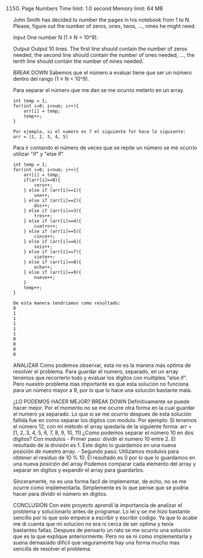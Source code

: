 1150. Page Numbers
Time limit: 1.0 second
Memory limit: 64 MB

John Smith has decided to number the pages in his notebook from 1 to N. Please, figure out the number of zeros, ones, twos, …, nines he might need.

Input
One number N (1 ≤ N < 10^9).

Output
Output 10 lines. The first line should contain the number of zeros needed, the second line should contain the number of ones needed, …, the tenth line should contain the number of nines needed.

BREAK DOWN
Sabemos que el número a evaluar tiene que ser un número dentro del rango (1 ≤ N < 10^9).

Para separar el número que me dan se me ocurrio meterlo en un array. 
    
    int temp = 1;
    for(int i=0; i<num; i++){
        arr[i] = temp;
        temp++;
    }

    Por ejemplo, si el numero es 7 el siguiente for hace lo siguiente:
    arr = [1, 2, 3, 4, 5]

Para ir contando el número de veces que se repite un número se me ocurrio utilizar "if" y "else if".

    int temp = 1;
    for(int i=0; i<num; i++){
        arr[i] = temp;
        if(arr[i]==0){
            cero++;
        } else if (arr[i]==1){
            uno++;
        } else if (arr[i]==2){
            dos++;
        } else if (arr[i]==3){
            tres++;
        } else if (arr[i]==4){
            cuatro++;
        } else if (arr[i]==5){
            cinco++;
        } else if (arr[i]==6){
            seis++;
        } else if (arr[i]==7){
            siete++;
        } else if (arr[i]==8){
            ocho++;
        } else if (arr[i]==9){
            nueve++;
        }
        temp++;
    }

    De esta manera tendriamos como resultado:
    0
    1
    1
    1
    1
    1
    0
    0
    0
    0


ANALIZAR
Como podemos observar, esta no es la manera mas optima de resolver el problema. Para guardar
el numero, separado, en un array tenemos que recorrerlo todo y evaluar los digitos con 
multiples "else if". Pero nuestro problema mas importante es que esta solución no funciona
para un número mayor a 9, por lo que lo hace una solución bastante mala. 


¿LO PODEMOS HACER MEJOR?
BREAK DOWN
Definitivamente se puede hacer mejor. Por el momento no se me ocurre otra forma en la cual 
guardar el numero ya separado. Lo que si se me ocurrio despues de esta solución fallida fue
en como separar los digitos con modulo. 
    Por ejemplo:
    Si tenemos el número 12, con mi método el array quedaría de la siguiente forma:
    arr = [1, 2, 3, 4, 5, 6, 7, 8, 9, 10, 11]
    ¿Como podemos separar el número 10 en dos digitos?
    Con modulos
        - Primer paso: dividir el numero 10 entre 2. El resultado de la división es 1.
        Este digito lo guardamos en una nueva posición de nuestro array.
        - Segundo paso: Utilizamos modulos para obtener el residuo de 10 % 10. El
        resultado es 0 por lo que lo guardamos en una nueva posición del array
    Podemos comparar cada elemento del array y separar en digitos y expandir el array para 
    guardarlos.

Sinceramente, no es una forma facil de implementar, de echo, no se me ocurre como implementarla.
Simplemente es lo que pense que se podria hacer para dividir el número en digitos. 


CONCLUSIÓN
Con este proyecto aprendí la importancía de analizar el problema y solucionarlo antes de programar.
Lo leí y se me hizo bastante sencillo por lo que solo empece a escribir y escribir codigo. Ya que 
lo acabe me di cuenta que mi solucion no era ni cerca de ser optima y tenía bastantes fallas. 
Despues de pensarlo un rato se me ocurrio una solución que es la que explique anteriormente. Pero
no se ni como implementarla y suena demasiado dificil que seguramente hay una forma mucho mas
sencilla de resolver el problema. 